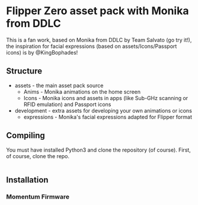 # Flipper Zero asset pack with Monika from DDLC

This is a fan work, based on Monika from DDLC by Team Salvato (go try it!), the inspiration for facial expressions (based on assets/Icons/Passport icons) is by @KingBophades!

## Structure

- assets - the main asset pack source
  - Anims - Monika animations on the home screen
  - Icons - Monika icons and assets in apps (like Sub-GHz scanning or RFID emulation) and Passport icons
- development - extra assets for developing your own animations or icons
  - expressions - Monika's facial expressions adapted for Flipper format
## Compiling
You must have installed Python3 and clone the repository (of course).
First, of course, clone the repo.
```bash

```


## Installation

### Momentum Firmware


